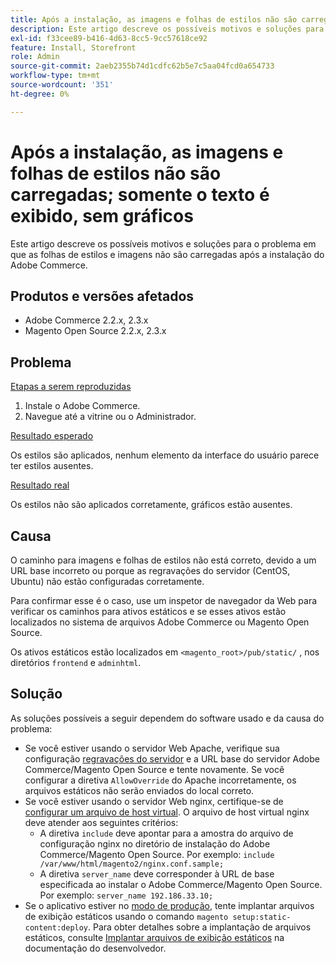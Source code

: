 ```yaml
---
title: Após a instalação, as imagens e folhas de estilos não são carregadas; somente o texto é exibido, sem gráficos
description: Este artigo descreve os possíveis motivos e soluções para o problema em que as folhas de estilos e imagens não são carregadas após a instalação do Adobe Commerce.
exl-id: f33cee89-b416-4d63-8cc5-9cc57618ce92
feature: Install, Storefront
role: Admin
source-git-commit: 2aeb2355b74d1cdfc62b5e7c5aa04fcd0a654733
workflow-type: tm+mt
source-wordcount: '351'
ht-degree: 0%

---
```


# Após a instalação, as imagens e folhas de estilos não são carregadas; somente o texto é exibido, sem gráficos

Este artigo descreve os possíveis motivos e soluções para o problema em que as folhas de estilos e imagens não são carregadas após a instalação do Adobe Commerce.

## Produtos e versões afetados

* Adobe Commerce 2.2.x, 2.3.x
* Magento Open Source 2.2.x, 2.3.x

## Problema

<u>Etapas a serem reproduzidas</u>

1. Instale o Adobe Commerce.
1. Navegue até a vitrine ou o Administrador.

<u>Resultado esperado</u>

Os estilos são aplicados, nenhum elemento da interface do usuário parece ter estilos ausentes.

<u>Resultado real</u>

Os estilos não são aplicados corretamente, gráficos estão ausentes.

## Causa

O caminho para imagens e folhas de estilos não está correto, devido a um URL base incorreto ou porque as regravações do servidor (CentOS, Ubuntu) não estão configuradas corretamente.

Para confirmar esse é o caso, use um inspetor de navegador da Web para verificar os caminhos para ativos estáticos e se esses ativos estão localizados no sistema de arquivos Adobe Commerce ou Magento Open Source.

Os ativos estáticos estão localizados em `<magento_root>/pub/static/` , nos diretórios `frontend` e `adminhtml`.

## Solução

As soluções possíveis a seguir dependem do software usado e da causa do problema:

* Se você estiver usando o servidor Web Apache, verifique sua configuração [regravações do servidor](https://experienceleague.adobe.com/pt-br/docs/commerce-operations/installation-guide/prerequisites/web-server/apache#apache-rewrites-and-htaccess) e a URL base do servidor Adobe Commerce/Magento Open Source e tente novamente. Se você configurar a diretiva `AllowOverride` do Apache incorretamente, os arquivos estáticos não serão enviados do local correto.
* Se você estiver usando o servidor Web nginx, certifique-se de [configurar um arquivo de host virtual](https://experienceleague.adobe.com/pt-br/docs/commerce-operations/installation-guide/prerequisites/web-server/nginx). O arquivo de host virtual nginx deve atender aos seguintes critérios:
   * A diretiva `include` deve apontar para a amostra do arquivo de configuração nginx no diretório de instalação do Adobe Commerce/Magento Open Source. Por exemplo:    `include /var/www/html/magento2/nginx.conf.sample;`
   * A diretiva `server_name` deve corresponder à URL de base especificada ao instalar o Adobe Commerce/Magento Open Source. Por exemplo: `server_name 192.186.33.10;`
* Se o aplicativo estiver no [modo de produção](https://experienceleague.adobe.com/pt-br/docs/commerce-operations/configuration-guide/setup/application-modes#production-mode), tente implantar arquivos de exibição estáticos usando o comando `magento setup:static-content:deploy`. Para obter detalhes sobre a implantação de arquivos estáticos, consulte [Implantar arquivos de exibição estáticos](https://experienceleague.adobe.com/pt-br/docs/commerce-operations/installation-guide/tutorials/maintenance-mode) na documentação do desenvolvedor.
